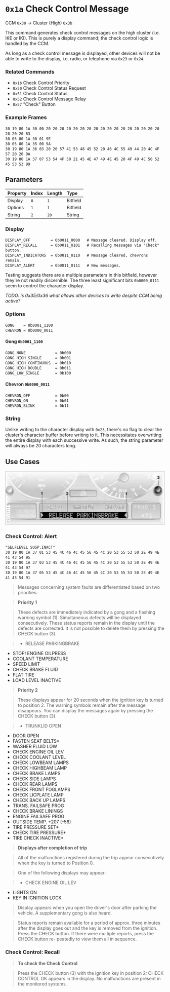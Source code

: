 # `0x1a` Check Control Message

CCM `0x30` → Cluster (High) `0x3b`

This command generates check control messages on the high cluster (i.e. IKE or IKI). This is purely a display command; the check control logic is handled by the CCM.

As long as a check control message is displayed, other devices will not be able to write to the display, i.e. radio, or telephone via `0x23` or `0x24`.

### Related Commands

- `0x1b` Check Control Priority
- `0x50` Check Control Status Request
- `0x51` Check Control Status
- `0x52` Check Control Message Relay
- `0x57` "Check" Button

### Example Frames
    
    30 19 80 1A 30 00 20 20 20 20 20 20 20 20 20 20 20 20 20 20 20 20 20 20 20 20 83
    30 05 80 1A 30 01 9E
    30 05 80 1A 35 00 9A
    30 19 80 1A 36 03 20 20 57 41 53 48 45 52 20 46 4C 55 49 44 20 4C 4F 57 20 20 9A
    30 19 80 1A 37 07 53 54 4F 50 21 45 4E 47 49 4E 45 20 4F 49 4C 50 52 45 53 53 99

## Parameters

Property|Index|Length|Type
:-------|:----|:-----|:---
Display |`0`  |`1`   |Bitfield
Options |`1`  |`1`   |Bitfield
String  |`2`  |`20`  |String

### Display
        
    DISPLAY_OFF         = 0b0011_0000   # Message cleared. Display off.
    DISPLAY_RECALL      = 0b0011_0101   # Recalling messages via "Check" button.
    DISPLAY_INDICATORS  = 0b0011_0110   # Message cleared, chevrons remain.
    DISPLAY_ALERT       = 0b0011_0111   # New messages.

Testing suggests there are a multiple parameters in this bitfield, however they're not readily discernible. The three least significant bits `0b0000_0111` seem to control the character display.

*TODO: is 0x35/0x36 what allows other devices to write despite CCM being active?*

### Options

    GONG    = 0b0001_1100
    CHEVRON = 0b0000_0011

#### Gong `0b0001_1100`
    
    GONG_NONE             = 0b000
    GONG_HIGH_SINGLE      = 0b001
    GONG_HIGH_CONTINUOUS  = 0b010
    GONG_HIGH_DOUBLE      = 0b011
    GONG_LOW_SINGLE       = 0b100

#### Chevron `0b0000_0011`

    CHEVRON_OFF           = 0b00
    CHEVRON_ON            = 0b01
    CHEVRON_BLINK         = 0b11

### String

Unlike writing to the character display with `0x23`, there's no flag to clear the cluster's character buffer before writing to it. This necessitates overwriting the entire display with each successive write. As such, the string parameter will always be 20 characters long.

## Use Cases

![Check Control Overview](1a/cc.jpg)

### Check Control: Alert

    "SELFLEVEL SUSP.INACT"
    30 19 80 1A 37 01 53 45 4C 46 4C 45 56 45 4C 20 53 55 53 50 2E 49 4E 41 43 54 95
    30 19 80 1A 37 03 53 45 4C 46 4C 45 56 45 4C 20 53 55 53 50 2E 49 4E 41 43 54 97
    30 19 80 1A 37 05 53 45 4C 46 4C 45 56 45 4C 20 53 55 53 50 2E 49 4E 41 43 54 91

> Messages concerning system faults are differentiated based on two priorities:

> **Priority 1**

> These defects are immediately indicated by a gong and a flashing
warning symbol (1). Simultaneous defects will be displayed
consecutively. These status reports remain in the display until the
defects are corrected. It is not possible to delete them by pressing
the CHECK button (3).

> - RELEASE PARKINGBRAKE
- STOP! ENGINE OILPRESS
- COOLANT TEMPERATURE
- SPEED LIMIT
- CHECK BRAKE FLUID
- FLAT TIRE
- LOAD LEVEL INACTIVE

> **Priority 2**

> These displays appear for 20 seconds when the ignition key is turned
to position 2. The warning symbols remain after the message
disappears. You can display the messages again by pressing the CHECK
button (3).

> - TRUNKLID OPEN
- DOOR OPEN
- FASTEN SEAT BELTS*
- WASHER FLUID LOW
- CHECK ENGINE OIL LEV
- CHECK COOLANT LEVEL
- CHECK LOWBEAM LAMPS
- CHECK HIGHBEAM LAMP
- CHECK BRAKE LAMPS
- CHECK SIDE LAMPS
- CHECK REAR LAMPS
- CHECK FRONT FOGLAMPS
- CHECK LICPLATE LAMP
- CHECK BACK UP LAMPS
- TRANS. FAILSAFE PROG
- CHECK BRAKE LININGS
- ENGINE FAILSAFE PROG
- OUTSIDE TEMP. +207 (–56)
- TIRE PRESSURE SET*
- CHECK TIRE PRESSURE*
- TIRE CHECK INACTIVE*

> **Displays after completion of trip**

> All of the malfunctions registered during
the trip appear consecutively when the key is turned to Position 0.

> One of the following displays may appear:

> - CHECK ENGINE OIL LEV
- LIGHTS ON
- KEY IN IGNITION LOCK

> Display appears when you open the driver's door after parking the vehicle. A supplementary gong is also heard.

> Status reports remain available for a period of approx. three minutes after the display goes out and the key is removed from the ignition. Press the CHECK button. If there were multiple reports, press the CHECK button re- peatedly to view them all in sequence.

### Check Control: Recall

> **To check the Check Control**

> Press the CHECK button (3) with the
ignition key in position 2:
CHECK CONTROL OK appears in the display.
No malfunctions are present in the monitored systems.